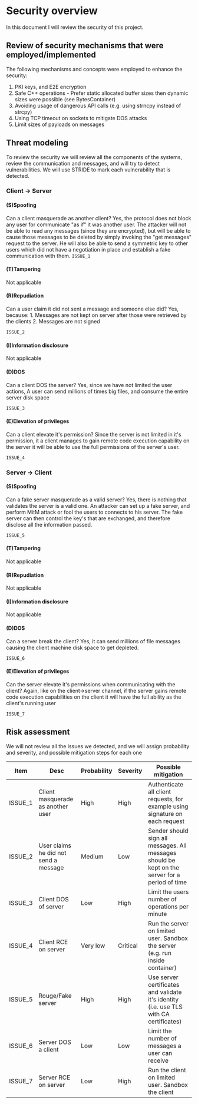 # Security overview

In this document I will review the security of this project.

## Review of security mechanisms that were employed/implemented

The following mechanisms and concepts were employed to enhance the security:
1. PKI keys, and E2E encryption
2. Safe C++ operations - Prefer static allocated buffer sizes then dynamic sizes were possible (see BytesContainer)
3. Avoiding usage of dangerous API calls (e.g. using strncpy instead of strcpy)
4. Using TCP timeout on sockets to mitigate DOS attacks
5. Limit sizes of payloads on messages


## Threat modeling 

To review the security we will review all the components of the systems, review the communication and messages, and will try to detect vulnerabilities.
We will use STRIDE to mark each vulnerability that is detected.

### Client -> Server 

#### (S)Spoofing

Can a client masquerade as another client?
Yes, the protocol does not block any user for communicate "as if" it was another user.
The attacker will not be able to read any messages (since they are encrypted), but will be able to cause those messages to be deleted by simply invoking the "get messages" request to the server.
He will also be able to send a symmetric key to other users which did not have a negotiation in place and establish a fake communication with them.
``` ISSUE_1 ```

#### (T)Tampering

Not applicable

#### (R)Repudiation

Can a user claim it did not sent a message and someone else did?
Yes, because: 1. Messages are not kept on server after those were retrieved by the clients 2. Messages are not signed

``` ISSUE_2 ```

#### (I)Information disclosure

Not applicable

#### (D)DOS

Can a client DOS the server?
Yes, since we have not limited the user actions, A user can send millions of times big files, and 
consume the entire server disk space

``` ISSUE_3 ```

#### (E)Elevation of privileges

Can a client elevate it's permission?
Since the server is not limited in it's permission, it a client manages to gain remote code execution capability on the server it will be able to use the full permissions of the server's user.

``` ISSUE_4 ```

###  Server -> Client

#### (S)Spoofing

Can a fake server masquerade as a valid server?
Yes, there is nothing that validates the server is a valid one.
An attacker can set up a fake server, and perform MitM attack or fool the users to connects to his server.
The fake server can then control the key's that are exchanged, and therefore disclose all the information passed. 

``` ISSUE_5 ```

#### (T)Tampering

Not applicable

#### (R)Repudiation

Not applicable

#### (I)Information disclosure

Not applicable

#### (D)DOS

Can a server break the client?
Yes, it can send millions of file messages causing the client machine disk space to get depleted.

``` ISSUE_6 ```

#### (E)Elevation of privileges

Can the server elevate it's permissions when communicating with the client?
Again, like on the client->server channel, if the server gains remote code execution capabilities on the client it will have the full ability as the client's running user 

``` ISSUE_7 ```

## Risk assessment 

We will not review all the issues we detected, and we will assign probability and severity, and possible mitigation steps for each one

Item | Desc | Probability | Severity | Possible mitigation
---|---|---|---|---
ISSUE_1|Client masquerade as another user|High|High|Authenticate all client requests, for example using signature on each request
ISSUE_2|User claims he did not send a message|Medium|Low|Sender should sign all messages. All messages should be kept on the server for a period of time
ISSUE_3|Client DOS of server|Low|High|Limit the users number of operations per minute
ISSUE_4|Client RCE on server|Very low|Critical|Run the server on limited user. Sandbox the server (e.g. run inside container)
ISSUE_5|Rouge/Fake server|High|High|Use server certificates and validate it's identity (i.e. use TLS with CA certificates)
ISSUE_6|Server DOS a client|Low|Low|Limit the number of messages a user can receive
ISSUE_7|Server RCE on server|Low|High|Run the client on limited user. Sandbox the client